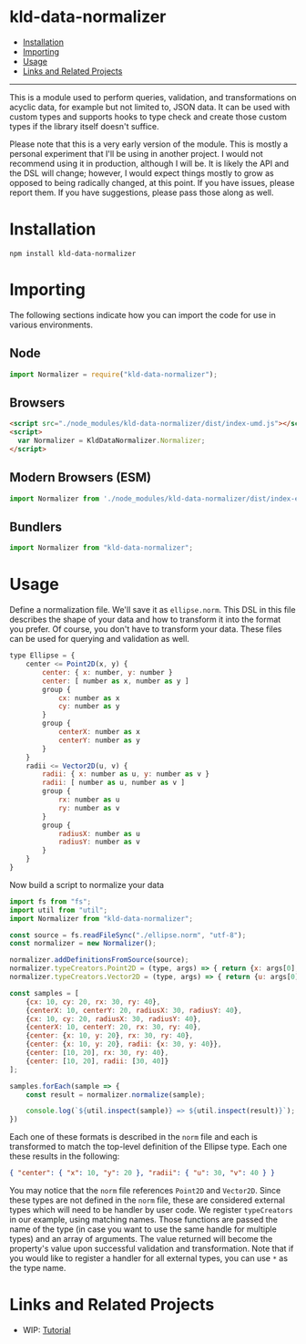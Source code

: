 # kld-data-normalizer

- [Installation](#installation)
- [Importing](#importing)
- [Usage](#usage)
- [Links and Related Projects](#links-and-related-projects)

---

This is a module used to perform queries, validation, and transformations on acyclic data, for example but not limited to, JSON data. It can be used with custom types and supports hooks to type check and create those custom types if the library itself doesn't suffice.

Please note that this is a very early version of the module. This is mostly a personal experiment that I'll be using in another project. I would not recommend using it in production, although I will be. It is likely the API and the DSL will change; however, I would expect things mostly to grow as opposed to being radically changed, at this point. If you have issues, please report them. If you have suggestions, please pass those along as well.

# Installation

```npm install kld-data-normalizer```

# Importing

The following sections indicate how you can import the code for use in various environments.

## Node

```javascript
import Normalizer = require("kld-data-normalizer");
```

## Browsers

```html
<script src="./node_modules/kld-data-normalizer/dist/index-umd.js"></script>
<script>
  var Normalizer = KldDataNormalizer.Normalizer;
</script>
```

## Modern Browsers (ESM)

```javascript
import Normalizer from './node_modules/kld-data-normalizer/dist/index-esm.js';
```

## Bundlers

```javascript
import Normalizer from "kld-data-normalizer";
```

# Usage

Define a normalization file. We'll save it as `ellipse.norm`. This DSL in this file describes the shape of your data and how to transform it into the format you prefer. Of course, you don't have to transform your data. These files can be used for querying and validation as well.

```javascript
type Ellipse = {
    center <= Point2D(x, y) {
        center: { x: number, y: number }
        center: [ number as x, number as y ]
        group {
            cx: number as x
            cy: number as y
        }
        group {
            centerX: number as x
            centerY: number as y
        }
    }
    radii <= Vector2D(u, v) {
        radii: { x: number as u, y: number as v }
        radii: [ number as u, number as v ]
        group {
            rx: number as u
            ry: number as v
        }
        group {
            radiusX: number as u
            radiusY: number as v
        }
    }
}
```

Now build a script to normalize your data

```javascript
import fs from "fs";
import util from "util";
import Normalizer from "kld-data-normalizer";

const source = fs.readFileSync("./ellipse.norm", "utf-8");
const normalizer = new Normalizer();

normalizer.addDefinitionsFromSource(source);
normalizer.typeCreators.Point2D = (type, args) => { return {x: args[0], y: args[1]} };
normalizer.typeCreators.Vector2D = (type, args) => { return {u: args[0], v: args[1]} };

const samples = [
    {cx: 10, cy: 20, rx: 30, ry: 40},
    {centerX: 10, centerY: 20, radiusX: 30, radiusY: 40},
    {cx: 10, cy: 20, radiusX: 30, radiusY: 40},
    {centerX: 10, centerY: 20, rx: 30, ry: 40},
    {center: {x: 10, y: 20}, rx: 30, ry: 40},
    {center: {x: 10, y: 20}, radii: {x: 30, y: 40}},
    {center: [10, 20], rx: 30, ry: 40},
    {center: [10, 20], radii: [30, 40]}
];

samples.forEach(sample => {
    const result = normalizer.normalize(sample);

    console.log(`${util.inspect(sample)} => ${util.inspect(result)}`);
})
```

Each one of these formats is described in the `norm` file and each is transformed to match the top-level definition of the Ellipse type. Each one these results in the following:

```JSON
{ "center": { "x": 10, "y": 20 }, "radii": { "u": 30, "v": 40 } }
```

You may notice that the `norm` file references `Point2D` and `Vector2D`. Since these types are not defined in the `norm` file, these are considered external types which will need to be handler by user code. We register `typeCreators` in our example, using matching names. Those functions are passed the name of the type (in case you want to use the same handle for multiple types) and an array of arguments. The value returned will become the property's value upon successful validation and transformation. Note that if you would like to register a handler for all external types, you can use `*` as the type name.

# Links and Related Projects

- WIP: [Tutorial](https://github.com/thelonious/kld-data-normalizer/blob/master/docs/tutorial.md)
